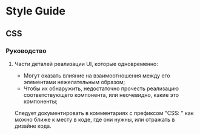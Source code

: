 # Style Guide

## CSS

### Руководство

1. Части деталей реализации UI, которые одновременно:

   - Могут оказать влияние на взаимоотношения между его элементами нежелательным образом;
   - Чтобы их обнаружить, недостаточно прочесть реализацию соответствующего компонента, или неочевидно, какие это компоненты;

   Следует документировать в комментариях с префиксом "CSS: " как можно ближе к месту в коде, где они нужны, или отражать в дизайне кода.

